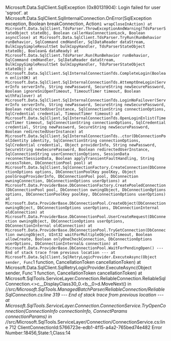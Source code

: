 Microsoft.Data.SqlClient.SqlException (0x80131904): Login failed for user 'sqroot'.
   at Microsoft.Data.SqlClient.SqlInternalConnection.OnError(SqlException exception, Boolean breakConnection, Action`1 wrapCloseInAction)
   at Microsoft.Data.SqlClient.TdsParser.ThrowExceptionAndWarning(TdsParserStateObject stateObj, Boolean callerHasConnectionLock, Boolean asyncClose)
   at Microsoft.Data.SqlClient.TdsParser.TryRun(RunBehavior runBehavior, SqlCommand cmdHandler, SqlDataReader dataStream, BulkCopySimpleResultSet bulkCopyHandler, TdsParserStateObject stateObj, Boolean& dataReady)
   at Microsoft.Data.SqlClient.TdsParser.Run(RunBehavior runBehavior, SqlCommand cmdHandler, SqlDataReader dataStream, BulkCopySimpleResultSet bulkCopyHandler, TdsParserStateObject stateObj)
   at Microsoft.Data.SqlClient.SqlInternalConnectionTds.CompleteLogin(Boolean enlistOK)
   at Microsoft.Data.SqlClient.SqlInternalConnectionTds.AttemptOneLogin(ServerInfo serverInfo, String newPassword, SecureString newSecurePassword, Boolean ignoreSniOpenTimeout, TimeoutTimer timeout, Boolean withFailover)
   at Microsoft.Data.SqlClient.SqlInternalConnectionTds.LoginNoFailover(ServerInfo serverInfo, String newPassword, SecureString newSecurePassword, Boolean redirectedUserInstance, SqlConnectionString connectionOptions, SqlCredential credential, TimeoutTimer timeout)
   at Microsoft.Data.SqlClient.SqlInternalConnectionTds.OpenLoginEnlist(TimeoutTimer timeout, SqlConnectionString connectionOptions, SqlCredential credential, String newPassword, SecureString newSecurePassword, Boolean redirectedUserInstance)
   at Microsoft.Data.SqlClient.SqlInternalConnectionTds..ctor(DbConnectionPoolIdentity identity, SqlConnectionString connectionOptions, SqlCredential credential, Object providerInfo, String newPassword, SecureString newSecurePassword, Boolean redirectedUserInstance, SqlConnectionString userConnectionOptions, SessionData reconnectSessionData, Boolean applyTransientFaultHandling, String accessToken, DbConnectionPool pool)
   at Microsoft.Data.SqlClient.SqlConnectionFactory.CreateConnection(DbConnectionOptions options, DbConnectionPoolKey poolKey, Object poolGroupProviderInfo, DbConnectionPool pool, DbConnection owningConnection, DbConnectionOptions userOptions)
   at Microsoft.Data.ProviderBase.DbConnectionFactory.CreatePooledConnection(DbConnectionPool pool, DbConnection owningObject, DbConnectionOptions options, DbConnectionPoolKey poolKey, DbConnectionOptions userOptions)
   at Microsoft.Data.ProviderBase.DbConnectionPool.CreateObject(DbConnection owningObject, DbConnectionOptions userOptions, DbConnectionInternal oldConnection)
   at Microsoft.Data.ProviderBase.DbConnectionPool.UserCreateRequest(DbConnection owningObject, DbConnectionOptions userOptions, DbConnectionInternal oldConnection)
   at Microsoft.Data.ProviderBase.DbConnectionPool.TryGetConnection(DbConnection owningObject, UInt32 waitForMultipleObjectsTimeout, Boolean allowCreate, Boolean onlyOneCheckConnection, DbConnectionOptions userOptions, DbConnectionInternal& connection)
   at Microsoft.Data.ProviderBase.DbConnectionPool.WaitForPendingOpen()
--- End of stack trace from previous location ---
   at Microsoft.Data.SqlClient.SqlRetryLogicProvider.ExecuteAsync(Object sender, Func`1 function, CancellationToken cancellationToken)
   at Microsoft.Data.SqlClient.SqlRetryLogicProvider.ExecuteAsync(Object sender, Func`1 function, CancellationToken cancellationToken)
   at Microsoft.SqlTools.ServiceLayer.Connection.ReliableConnection.ReliableSqlConnection.<>c__DisplayClass30_0.<<OpenAsync>b__0>d.MoveNext() in /_/src/Microsoft.SqlTools.ManagedBatchParser/ReliableConnection/ReliableSqlConnection.cs:line 319
--- End of stack trace from previous location ---
   at Microsoft.SqlTools.ServiceLayer.Connection.ConnectionService.TryOpenConnection(ConnectionInfo connectionInfo, ConnectParams connectionParams) in /_/src/Microsoft.SqlTools.ServiceLayer/Connection/ConnectionService.cs:line 712
ClientConnectionId:5766723e-edb1-4f15-a4a2-765bed74e482
Error Number:18456,State:1,Class:14